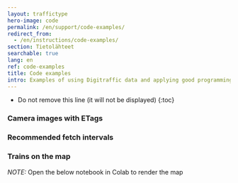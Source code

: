 ```yaml
---
layout: traffictype
hero-image: code
permalink: /en/support/code-examples/
redirect_from:
  - /en/instructions/code-examples/
section: Tietolähteet
searchable: true
lang: en
ref: code-examples
title: Code examples
intro: Examples of using Digitraffic data and applying good programming practices
---
```


* Do not remove this line (it will not be displayed)
{:toc}

### Camera images with ETags
<div class="code-example">
    <script src="https://gist.github.com/solita-ijunnone/c1b18cdadb1ac07a777f65f358c33d11.js"></script>
</div>

### Recommended fetch intervals
<div class="code-example">
    <script src="https://gist.github.com/solita-ijunnone/f29beb7e781cf4157dfc77fc8b9d2682.js"></script>
</div>

### Trains on the map
<div class="code-example">
    <p><i>NOTE:</i> Open the below notebook in Colab to render the map</p>
    <script src="https://gist.github.com/solita-ijunnone/3b44ebdc7e244304dc8c8db99553941a.js"></script>
</div>